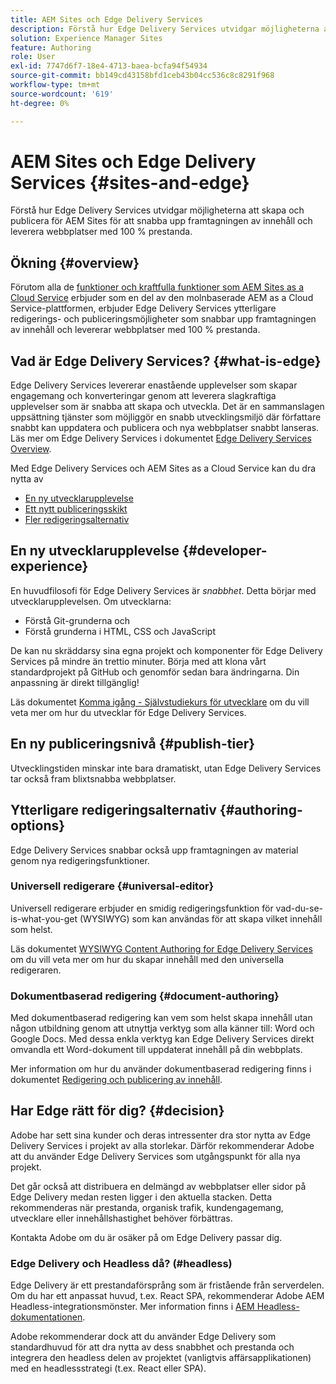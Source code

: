 ```yaml
---
title: AEM Sites och Edge Delivery Services
description: Förstå hur Edge Delivery Services utvidgar möjligheterna att skapa och publicera för AEM Sites för att snabba upp framtagningen av innehåll och leverera webbplatser med 100 % prestanda.
solution: Experience Manager Sites
feature: Authoring
role: User
exl-id: 7747d6f7-18e4-4713-baea-bcfa94f54934
source-git-commit: bb149cd43158bfd1ceb43b04cc536c8c8291f968
workflow-type: tm+mt
source-wordcount: '619'
ht-degree: 0%

---
```


# AEM Sites och Edge Delivery Services {#sites-and-edge}

Förstå hur Edge Delivery Services utvidgar möjligheterna att skapa och publicera för AEM Sites för att snabba upp framtagningen av innehåll och leverera webbplatser med 100 % prestanda.

## Ökning {#overview}

Förutom alla de [funktioner och kraftfulla funktioner som AEM Sites as a Cloud Service](/help/sites-cloud/sites-cloud-changes.md) erbjuder som en del av den molnbaserade AEM as a Cloud Service-plattformen, erbjuder Edge Delivery Services ytterligare redigerings- och publiceringsmöjligheter som snabbar upp framtagningen av innehåll och levererar webbplatser med 100 % prestanda.

## Vad är Edge Delivery Services? {#what-is-edge}

Edge Delivery Services levererar enastående upplevelser som skapar engagemang och konverteringar genom att leverera slagkraftiga upplevelser som är snabba att skapa och utveckla. Det är en sammanslagen uppsättning tjänster som möjliggör en snabb utvecklingsmiljö där författare snabbt kan uppdatera och publicera och nya webbplatser snabbt lanseras. Läs mer om Edge Delivery Services i dokumentet [Edge Delivery Services Overview](/help/edge/overview.md).

Med Edge Delivery Services och AEM Sites as a Cloud Service kan du dra nytta av

* [En ny utvecklarupplevelse](#developer-experience)
* [Ett nytt publiceringsskikt](#publish-tier)
* [Fler redigeringsalternativ](#authoring-options)

## En ny utvecklarupplevelse {#developer-experience}

En huvudfilosofi för Edge Delivery Services är *snabbhet*. Detta börjar med utvecklarupplevelsen. Om utvecklarna:

* Förstå Git-grunderna och
* Förstå grunderna i HTML, CSS och JavaScript

De kan nu skräddarsy sina egna projekt och komponenter för Edge Delivery Services på mindre än trettio minuter. Börja med att klona vårt standardprojekt på GitHub och genomför sedan bara ändringarna. Din anpassning är direkt tillgänglig!

Läs dokumentet [Komma igång - Självstudiekurs för utvecklare](https://www.aem.live/developer/tutorial) om du vill veta mer om hur du utvecklar för Edge Delivery Services.

## En ny publiceringsnivå {#publish-tier}

Utvecklingstiden minskar inte bara dramatiskt, utan Edge Delivery Services tar också fram blixtsnabba webbplatser.

## Ytterligare redigeringsalternativ {#authoring-options}

Edge Delivery Services snabbar också upp framtagningen av material genom nya redigeringsfunktioner.

### Universell redigerare {#universal-editor}

Universell redigerare erbjuder en smidig redigeringsfunktion för vad-du-se-is-what-you-get (WYSIWYG) som kan användas för att skapa vilket innehåll som helst.

Läs dokumentet [WYSIWYG Content Authoring for Edge Delivery Services](https://www.aem.live/docs/aem-authoring) om du vill veta mer om hur du skapar innehåll med den universella redigeraren.

### Dokumentbaserad redigering {#document-authoring}

Med dokumentbaserad redigering kan vem som helst skapa innehåll utan någon utbildning genom att utnyttja verktyg som alla känner till: Word och Google Docs. Med dessa enkla verktyg kan Edge Delivery Services direkt omvandla ett Word-dokument till uppdaterat innehåll på din webbplats.

Mer information om hur du använder dokumentbaserad redigering finns i dokumentet [Redigering och publicering av innehåll](https://www.aem.live/docs/authoring).

## Har Edge rätt för dig? {#decision}

Adobe har sett sina kunder och deras intressenter dra stor nytta av Edge Delivery Services i projekt av alla storlekar. Därför rekommenderar Adobe att du använder Edge Delivery Services som utgångspunkt för alla nya projekt.

Det går också att distribuera en delmängd av webbplatser eller sidor på Edge Delivery medan resten ligger i den aktuella stacken. Detta rekommenderas när prestanda, organisk trafik, kundengagemang, utvecklare eller innehållshastighet behöver förbättras.

Kontakta Adobe om du är osäker på om Edge Delivery passar dig.

### Edge Delivery och Headless då? (#headless)

Edge Delivery är ett prestandaförsprång som är fristående från serverdelen. Om du har ett anpassat huvud, t.ex. React SPA, rekommenderar Adobe AEM Headless-integrationsmönster. Mer information finns i [AEM Headless-dokumentationen](/help/headless/introduction.md).

Adobe rekommenderar dock att du använder Edge Delivery som standardhuvud för att dra nytta av dess snabbhet och prestanda och integrera den headless delen av projektet (vanligtvis affärsapplikationen) med en headlessstrategi (t.ex. React eller SPA).
